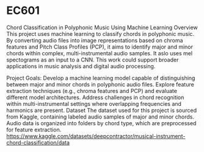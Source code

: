 # EC601

Chord Classification in Polyphonic Music Using Machine Learning
Overview
This project uses machine learning to classify chords in polyphonic music. By converting audio files into image representations based on chroma features and Pitch Class Profiles (PCP), it aims to identify major and minor chords within complex, multi-instrumental audio samples. It aslo uses mel spectograms as an input to a CNN. This work could support broader applications in music analysis and digital audio processing.

Project Goals:
Develop a machine learning model capable of distinguishing between major and minor chords in polyphonic audio files.
Explore feature extraction techniques (e.g., chroma features and PCP) and evaluate different model architectures.
Address challenges in chord recognition within multi-instrumental settings where overlapping frequencies and harmonics are present.
Dataset
The dataset used for this project is sourced from Kaggle, containing labeled audio samples of major and minor chords. Audio data is organized into folders by chord type, which are preprocessed for feature extraction. 
https://www.kaggle.com/datasets/deepcontractor/musical-instrument-chord-classification/data

